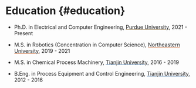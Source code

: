 # <i class="fa-solid fa-fw fa-graduation-cap" style="color: #c5e0b4"></i> Education {#education}

- Ph.D. in Electrical and Computer Engineering, <a href="#" class="show-notice-link" data-target="Purdue" data-display-style="flex" style="color: var(--text-color); text-decoration-color: #8e6f3e;">Purdue University</a>, 2021 - Present <br>
  <div id="Purdue" class="notice--info" markdown="1" style="display: none; background-color: #ebd99f; align-items: center; justify-content: center; gap: 1em; flex-wrap: wrap; min-width: 50%; width: fit-content; margin-left: 0;">

  ![Purdue logo](images/university-logos/purdue.png){: style="width: 6em;" }

  **Boiler Up!**

  </div>
- M.S. in Robotics (Concentration in Computer Science), <a href="#" class="show-notice-link" data-target="Northeastern" data-display-style="flex" style="color: var(--text-color); text-decoration-color: #bb4100;">Northeastern University</a>, 2019 - 2021 <br>
  <div id="Northeastern" class="notice--info" markdown="1" style="display: none; background-color: #ffaf80; align-items: center; justify-content: center; gap: 1em; flex-wrap: wrap; min-width: 50%; width: fit-content; margin-left: 0;">

  ![Northeastern logo](images/university-logos/neu.png){: style="width: 4.5em;" }

  **Go Huskies!**

  </div>
- M.S. in Chemical Process Machinery, <a href="#" class="show-notice-link" data-target="TJU_MS" data-display-style="flex" style="color: var(--text-color); text-decoration-color: #00468c;">Tianjin University</a>, 2016 - 2019 
  <div id="TJU_MS" class="notice--info" markdown="1" style="display: none; background-color: #d9e6ff; align-items: center; justify-content: center; gap: 1em; flex-wrap: wrap; min-width: 50%; width: fit-content; margin-left: 0;">
  
  ![TJU logo](images/university-logos/tju.png){: style="width: 6em;" }
  
  </div>
- B.Eng. in Process Equipment and Control Engineering, <a href="#" class="show-notice-link" data-target="TJU_MS" data-display-style="flex" style="color: var(--text-color); text-decoration-color: #00468c;">Tianjin University</a>, 2012 - 2016 
  <div id="TJU_BEng" class="notice--info" markdown="1" style="display: none; background-color: #d9e6ff; align-items: center; justify-content: center; gap: 1em; flex-wrap: wrap; min-width: 50%; width: fit-content; margin-left: 0;">
  
  ![TJU logo](images/university-logos/tju.png){: style="width: 6em;" }
  
  </div>